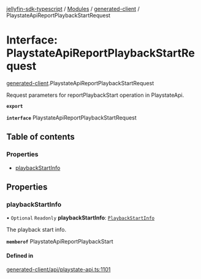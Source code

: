 [jellyfin-sdk-typescript](../README.md) / [Modules](../modules.md) / [generated-client](../modules/generated_client.md) / PlaystateApiReportPlaybackStartRequest

# Interface: PlaystateApiReportPlaybackStartRequest

[generated-client](../modules/generated_client.md).PlaystateApiReportPlaybackStartRequest

Request parameters for reportPlaybackStart operation in PlaystateApi.

**`export`**

**`interface`** PlaystateApiReportPlaybackStartRequest

## Table of contents

### Properties

- [playbackStartInfo](generated_client.PlaystateApiReportPlaybackStartRequest.md#playbackstartinfo)

## Properties

### playbackStartInfo

• `Optional` `Readonly` **playbackStartInfo**: [`PlaybackStartInfo`](generated_client.PlaybackStartInfo.md)

The playback start info.

**`memberof`** PlaystateApiReportPlaybackStart

#### Defined in

[generated-client/api/playstate-api.ts:1101](https://github.com/thornbill/jellyfin-sdk-typescript/blob/b0f5501/src/generated-client/api/playstate-api.ts#L1101)
